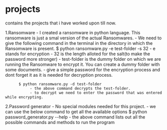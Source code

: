 # projects

contains the projects that i have worked upon till now.

1.Ransomware
    - I created a ransomware in python language. This ransomware is just a smal version of the actual Ransomwares.
    - We need to give the following command in the terminal in the directory in which the Ransomware is present.
          $ python ransomware.py -e test-folder -s 32
               - e stands for encryption
               - 32 is the length alloted for the salt(to make the password more stronger)
               - test-folder is the dummy folder on which we are running the Ransomware to encrypt it. You can create a dummy folder with some documents.
               - give a simple password for the encryption process and dont forget it as it is needed for decryption process.
         
         
          $ python ransomware.py -d test-folder
               - the above command decrypts the test-folder.
               - to decrypt we need to enter the password that was entered while encrypting.
               
               
               
               
      

2.Password generator
    - No special modules needed for this project.
    - we can use the below command to get all the available options 
          $ python password_generator.py --help
               - the above command lists out all the possible commands and methods to run the program
